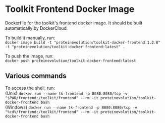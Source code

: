 # Toolkit Frontend Docker Image
Dockerfile for the toolkit's frontend docker image. It should be built automatically by DockerCloud.

To build it manually, run:\
``docker image build -t "proteinevolution/toolkit-docker-frontend:1.2.0" -t "proteinevolution/toolkit-docker-frontend:latest" .``

To push the image, run:\
``docker push proteinevolution/toolkit-docker-frontend:latest``

## Various commands
To access the shell, run:\
(Unix) ``docker run --name tk-frontend -p 8080:8080/tcp -v "$PWD/frontend:/toolkit/frontend" --rm -it proteinevolution/toolkit-docker-frontend bash``\
(Windows) ``docker run --name tk-frontend -p 8080:8080/tcp -v "%cd%/frontend:/toolkit/frontend" --rm -it proteinevolution/toolkit-docker-frontend bash``
